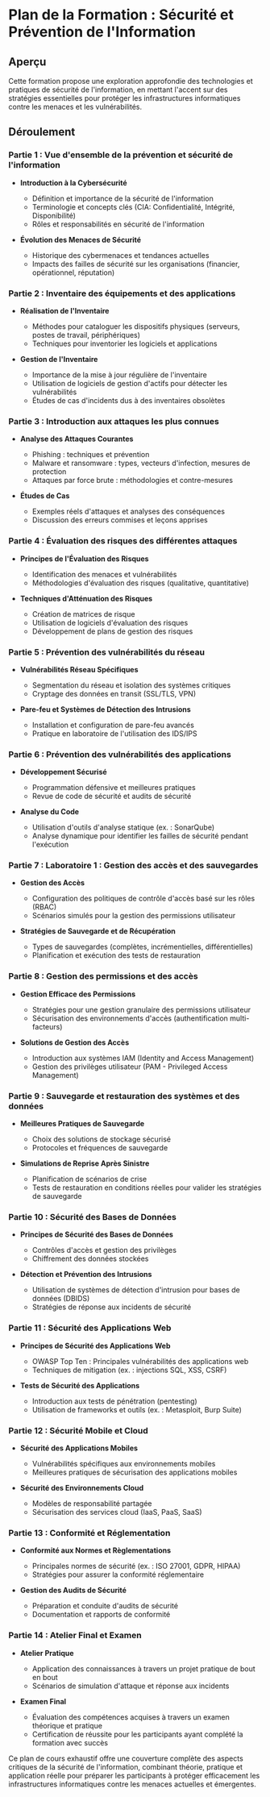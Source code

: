 # Plan de la Formation : Sécurité et Prévention de l'Information

## Aperçu
Cette formation propose une exploration approfondie des technologies et pratiques de sécurité de l'information, en mettant l'accent sur des stratégies essentielles pour protéger les infrastructures informatiques contre les menaces et les vulnérabilités.

## Déroulement 

### **Partie 1 : Vue d'ensemble de la prévention et sécurité de l'information**
- **Introduction à la Cybersécurité**
  - Définition et importance de la sécurité de l'information
  - Terminologie et concepts clés (CIA: Confidentialité, Intégrité, Disponibilité)
  - Rôles et responsabilités en sécurité de l'information

- **Évolution des Menaces de Sécurité**
  - Historique des cybermenaces et tendances actuelles
  - Impacts des failles de sécurité sur les organisations (financier, opérationnel, réputation)

### **Partie 2 : Inventaire des équipements et des applications**
- **Réalisation de l'Inventaire**
  - Méthodes pour cataloguer les dispositifs physiques (serveurs, postes de travail, périphériques)
  - Techniques pour inventorier les logiciels et applications

- **Gestion de l'Inventaire**
  - Importance de la mise à jour régulière de l'inventaire
  - Utilisation de logiciels de gestion d'actifs pour détecter les vulnérabilités
  - Études de cas d'incidents dus à des inventaires obsolètes

### **Partie 3 : Introduction aux attaques les plus connues**
- **Analyse des Attaques Courantes**
  - Phishing : techniques et prévention
  - Malware et ransomware : types, vecteurs d'infection, mesures de protection
  - Attaques par force brute : méthodologies et contre-mesures

- **Études de Cas**
  - Exemples réels d'attaques et analyses des conséquences
  - Discussion des erreurs commises et leçons apprises

### **Partie 4 : Évaluation des risques des différentes attaques**
- **Principes de l'Évaluation des Risques**
  - Identification des menaces et vulnérabilités
  - Méthodologies d'évaluation des risques (qualitative, quantitative)

- **Techniques d'Atténuation des Risques**
  - Création de matrices de risque
  - Utilisation de logiciels d'évaluation des risques
  - Développement de plans de gestion des risques

### **Partie 5 : Prévention des vulnérabilités du réseau**
- **Vulnérabilités Réseau Spécifiques**
  - Segmentation du réseau et isolation des systèmes critiques
  - Cryptage des données en transit (SSL/TLS, VPN)

- **Pare-feu et Systèmes de Détection des Intrusions**
  - Installation et configuration de pare-feu avancés
  - Pratique en laboratoire de l'utilisation des IDS/IPS

### **Partie 6 : Prévention des vulnérabilités des applications**
- **Développement Sécurisé**
  - Programmation défensive et meilleures pratiques
  - Revue de code de sécurité et audits de sécurité

- **Analyse du Code**
  - Utilisation d'outils d'analyse statique (ex. : SonarQube)
  - Analyse dynamique pour identifier les failles de sécurité pendant l'exécution

### **Partie 7 : Laboratoire 1 : Gestion des accès et des sauvegardes**
- **Gestion des Accès**
  - Configuration des politiques de contrôle d'accès basé sur les rôles (RBAC)
  - Scénarios simulés pour la gestion des permissions utilisateur

- **Stratégies de Sauvegarde et de Récupération**
  - Types de sauvegardes (complètes, incrémentielles, différentielles)
  - Planification et exécution des tests de restauration

### **Partie 8 : Gestion des permissions et des accès**
- **Gestion Efficace des Permissions**
  - Stratégies pour une gestion granulaire des permissions utilisateur
  - Sécurisation des environnements d'accès (authentification multi-facteurs)

- **Solutions de Gestion des Accès**
  - Introduction aux systèmes IAM (Identity and Access Management)
  - Gestion des privilèges utilisateur (PAM - Privileged Access Management)

### **Partie 9 : Sauvegarde et restauration des systèmes et des données**
- **Meilleures Pratiques de Sauvegarde**
  - Choix des solutions de stockage sécurisé
  - Protocoles et fréquences de sauvegarde

- **Simulations de Reprise Après Sinistre**
  - Planification de scénarios de crise
  - Tests de restauration en conditions réelles pour valider les stratégies de sauvegarde

### **Partie 10 : Sécurité des Bases de Données**
- **Principes de Sécurité des Bases de Données**
  - Contrôles d'accès et gestion des privilèges
  - Chiffrement des données stockées

- **Détection et Prévention des Intrusions**
  - Utilisation de systèmes de détection d'intrusion pour bases de données (DBIDS)
  - Stratégies de réponse aux incidents de sécurité

### **Partie 11 : Sécurité des Applications Web**
- **Principes de Sécurité des Applications Web**
  - OWASP Top Ten : Principales vulnérabilités des applications web
  - Techniques de mitigation (ex. : injections SQL, XSS, CSRF)

- **Tests de Sécurité des Applications**
  - Introduction aux tests de pénétration (pentesting)
  - Utilisation de frameworks et outils (ex. : Metasploit, Burp Suite)

### **Partie 12 : Sécurité Mobile et Cloud**
- **Sécurité des Applications Mobiles**
  - Vulnérabilités spécifiques aux environnements mobiles
  - Meilleures pratiques de sécurisation des applications mobiles

- **Sécurité des Environnements Cloud**
  - Modèles de responsabilité partagée
  - Sécurisation des services cloud (IaaS, PaaS, SaaS)

### **Partie 13 : Conformité et Réglementation**
- **Conformité aux Normes et Règlementations**
  - Principales normes de sécurité (ex. : ISO 27001, GDPR, HIPAA)
  - Stratégies pour assurer la conformité réglementaire

- **Gestion des Audits de Sécurité**
  - Préparation et conduite d'audits de sécurité
  - Documentation et rapports de conformité

### **Partie 14 : Atelier Final et Examen**
- **Atelier Pratique**
  - Application des connaissances à travers un projet pratique de bout en bout
  - Scénarios de simulation d'attaque et réponse aux incidents

- **Examen Final**
  - Évaluation des compétences acquises à travers un examen théorique et pratique
  - Certification de réussite pour les participants ayant complété la formation avec succès

Ce plan de cours exhaustif offre une couverture complète des aspects critiques de la sécurité de l'information, combinant théorie, pratique et application réelle pour préparer les participants à protéger efficacement les infrastructures informatiques contre les menaces actuelles et émergentes.
